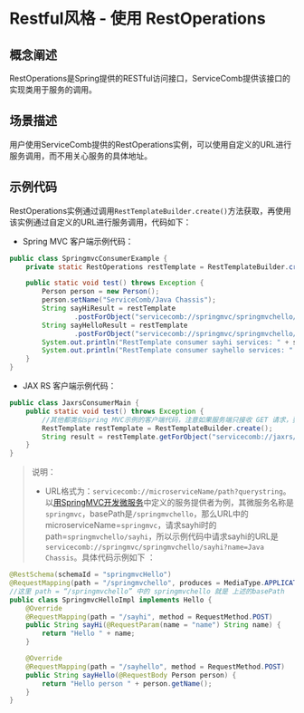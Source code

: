 # Restful风格 - 使用 RestOperations

## 概念阐述

RestOperations是Spring提供的RESTful访问接口，ServiceComb提供该接口的实现类用于服务的调用。

## 场景描述

用户使用ServiceComb提供的RestOperations实例，可以使用自定义的URL进行服务调用，而不用关心服务的具体地址。

## 示例代码

RestOperations实例通过调用`RestTemplateBuilder.create()`方法获取，再使用该实例通过自定义的URL进行服务调用，代码如下：

* Spring MVC 客户端示例代码：

```java
public class SpringmvcConsumerExample {
    private static RestOperations restTemplate = RestTemplateBuilder.create();

    public static void test() throws Exception {
        Person person = new Person();
        person.setName("ServiceComb/Java Chassis");
        String sayHiResult = restTemplate
                .postForObject("servicecomb://springmvc/springmvchello/sayhi?name=Java Chassis", null, String.class);
        String sayHelloResult = restTemplate
                .postForObject("servicecomb://springmvc/springmvchello/sayhello", person, String.class);
        System.out.println("RestTemplate consumer sayhi services: " + sayHiResult);
        System.out.println("RestTemplate consumer sayhello services: " + sayHelloResult);
    }
}
```

* JAX RS 客户端示例代码：

```java
public class JaxrsConsumerMain {
    public static void test() throws Exception {
        //其他都类似spring MVC示例的客户端代码，注意如果服务端只接收 GET 请求，要使用方法 getForObject()
        RestTemplate restTemplate = RestTemplateBuilder.create();
        String result = restTemplate.getForObject("servicecomb://jaxrs/jaxrshello/saybye", String.class);
    }
}
```

> 说明：
>
> * URL格式为：`servicecomb://microserviceName/path?querystring`。以[用SpringMVC开发微服务](../build-provider/springmvc.md)中定义的服务提供者为例，其微服务名称是`springmvc`，basePath是`/springmvchello`，那么URL中的microserviceName=`springmvc`，请求sayhi时的path=`springmvchello/sayhi`，所以示例代码中请求sayhi的URL是`servicecomb://springmvc/springmvchello/sayhi?name=Java Chassis`。具体代码示例如下 ：


```java
@RestSchema(schemaId = "springmvcHello")
@RequestMapping(path = "/springmvchello", produces = MediaType.APPLICATION_JSON)
//这里 path = “/springmvchello” 中的 springmvchello 就是 上述的basePath
public class SpringmvcHelloImpl implements Hello {
    @Override
    @RequestMapping(path = "/sayhi", method = RequestMethod.POST)
    public String sayHi(@RequestParam(name = "name") String name) {
        return "Hello " + name;
    }

    @Override
    @RequestMapping(path = "/sayhello", method = RequestMethod.POST)
    public String sayHello(@RequestBody Person person) {
        return "Hello person " + person.getName();
    }
}
```
